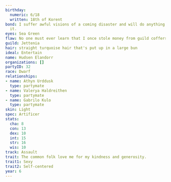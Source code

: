 ```yaml
---
birthday:
  numeric: 6/18
  written: 18th of Korent
bond: I suffer awful visions of a coming disaster and will do anything to prevent
  it.
eyes: Sea Green
flaw: No one must ever learn that I once stole money from guild coffers.
guild: Jettenia
hair: straight turquoise hair that's put up in a large bun
ideal: Entertain
name: Hudsen Elandorr
organizations: []
partyID: 32
race: Dwarf
relationships:
- name: Athyn Urddusk
  type: partymate
- name: Valerya Haldreithen
  type: partymate
- name: Gabrilo Kulo
  type: partymate
skin: Light
spec: Artificer
stats:
  cha: 8
  con: 13
  dex: 10
  int: 15
  str: 16
  wis: 10
track: Assault
trait: The common folk love me for my kindness and generosity.
trait1: Sexy
trait2: Self-centered
year: 6
---
```

